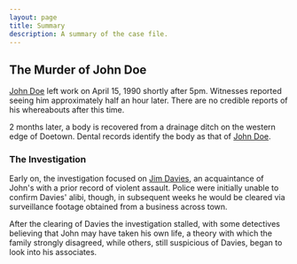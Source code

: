 ```yaml
---
layout: page
title: Summary
description: A summary of the case file.
---
```


## The Murder of John Doe

[John Doe](/people/john-doe/) left work on April 15, 1990 shortly after 5pm. Witnesses reported seeing him approximately half an hour later. There are no credible reports of his whereabouts after this time.

2 months later, a body is recovered from a drainage ditch on the western edge of Doetown. Dental records identify the body as that of [John Doe](/people/john-doe/).

### The Investigation

Early on, the investigation focused on [Jim Davies](/people/jim-davies/), an acquaintance of John's with a prior record of violent assault. Police were initially unable to confirm Davies' alibi, though, in subsequent weeks he would be cleared via surveillance footage obtained from a business across town.

After the clearing of Davies the investigation stalled, with some detectives believing that John may have taken his own life, a theory with which the family strongly disagreed, while others, still suspicious of Davies, began to look into his associates.
